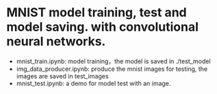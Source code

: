 # MNIST model training, test and model saving. with convolutional neural networks.
 - mnist_train.ipynb: model training，the model is saved in ./test_model
 - img_data_producer.ipynb: produce the mnist images for testing, the images are saved in test_images
 - mnist_test.ipynb: a demo for model test with an image.